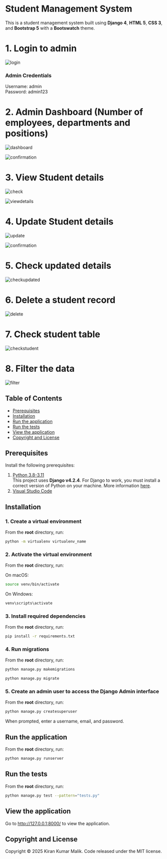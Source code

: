 # Student Management System

This is a student management system built using **Django 4**, **HTML 5**, **CSS 3**, and **Bootstrap 5** with a **Bootswatch** theme.

# 1. Login to admin
![login](https://github.com/KiranKumarMalik/Employee-Management-System-Using-Django/blob/b19348c2e6624325009124f741b94f2a4ff7c294/ss/Screenshot%202025-04-04%20224912.png)

<h3>Admin Credentials</h3>
Username: admin <br>
Password: admin123

# 2. Admin Dashboard (Number of employees, departments and positions)
![dashboard](https://github.com/KiranKumarMalik/Employee-Management-System-Using-Django/blob/de8141aad0dcc7c3b49ccdf125940c2969e9c264/ss/Screenshot%202025-04-04%20221345.png)

![confirmation](https://github.com/KiranKumarMalik/Student-Management-System-CRUD-Operation-in-Django/blob/3e57c1d328d4bf946d6173f524399d76ea8c7c42/ss/Screenshot%202025-04-01%20120029.png)

# 3. View Student details
![check](https://github.com/KiranKumarMalik/Student-Management-System-CRUD-Operation-in-Django/blob/3e57c1d328d4bf946d6173f524399d76ea8c7c42/ss/Screenshot%202025-04-01%20120045.png)

![viewdetails](https://github.com/KiranKumarMalik/Student-Management-System-CRUD-Operation-in-Django/blob/3e57c1d328d4bf946d6173f524399d76ea8c7c42/ss/Screenshot%202025-04-01%20120055.png)

# 4. Update Student details
![update](https://github.com/KiranKumarMalik/Student-Management-System-CRUD-Operation-in-Django/blob/f286d41a576a3f5b1c88f214d93bf0523e97849a/ss/Screenshot%202025-04-01%20120133.png)

![confirmation](https://github.com/KiranKumarMalik/Student-Management-System-CRUD-Operation-in-Django/blob/f286d41a576a3f5b1c88f214d93bf0523e97849a/ss/Screenshot%202025-04-01%20120140.png)

# 5. Check updated details
![checkupdated](https://github.com/KiranKumarMalik/Student-Management-System-CRUD-Operation-in-Django/blob/ecff906eb307f6a337aa0289882fc4bde8d72977/ss/Screenshot%202025-04-01%20120206.png)

# 6. Delete a student record
![delete](https://github.com/KiranKumarMalik/Student-Management-System-CRUD-Operation-in-Django/blob/ecff906eb307f6a337aa0289882fc4bde8d72977/ss/Screenshot%202025-04-01%20120229.png)

# 7. Check student table
![checkstudent](https://github.com/KiranKumarMalik/Student-Management-System-CRUD-Operation-in-Django/blob/ecff906eb307f6a337aa0289882fc4bde8d72977/ss/Screenshot%202025-04-01%20120242.png)

# 8. Filter the data
![filter](https://github.com/KiranKumarMalik/Student-Management-System-CRUD-Operation-in-Django/blob/317054dcc7ff4d058f14e21ec9003ce8bfc5fc4e/ss/Screenshot%202025-04-01%20114941.png)


## Table of Contents 
- [Prerequisites](#prerequisites)
- [Installation](#installation)
- [Run the application](#run-the-application)
- [Run the tests](#run-the-tests)
- [View the application](#view-the-application)
- [Copyright and License](#copyright-and-license)

## Prerequisites

Install the following prerequisites:

1. [Python 3.8-3.11](https://www.python.org/downloads/)
<br> This project uses **Django v4.2.4**. For Django to work, you must install a correct version of Python on your machine. More information [here](https://django.readthedocs.io/en/stable/faq/install.html).
2. [Visual Studio Code](https://code.visualstudio.com/download)

## Installation

### 1. Create a virtual environment

From the **root** directory, run:

```bash
python -m virtualenv virtualenv_name
```

### 2. Activate the virtual environment

From the **root** directory, run:

On macOS:

```bash
source venv/bin/activate
```

On Windows:

```bash
venv\scripts\activate
```

### 3. Install required dependencies

From the **root** directory, run:

```bash
pip install -r requirements.txt
```

### 4. Run migrations

From the **root** directory, run:

```bash
python manage.py makemigrations
```
```bash
python manage.py migrate
```

### 5. Create an admin user to access the Django Admin interface

From the **root** directory, run:

```bash
python manage.py createsuperuser
```

When prompted, enter a username, email, and password.

## Run the application

From the **root** directory, run:

```bash
python manage.py runserver
```

## Run the tests

From the **root** directory, run:

```bash
python manage.py test --pattern="tests.py"

```

## View the application

Go to http://127.0.0.1:8000/ to view the application.

## Copyright and License

Copyright © 2025 Kiran Kumar Malik. Code released under the MIT license.
